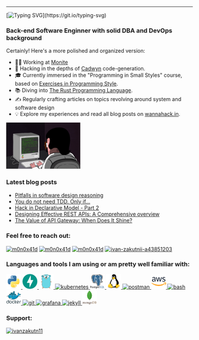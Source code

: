 
---
[![Typing SVG](https://readme-typing-svg.demolab.com?font=Sometype+Mono&duration=1000&pause=1000&color=2FF745&repeat=false&random=true&width=435&lines=Oh%2C+hello+there%F0%9F%96%96%F0%9F%98%8A%2C+I'm+Ivan.)](https://git.io/typing-svg)
<h3 align="left">Back-end Software Enginner with solid DBA and DevOps background</h3>

Certainly! Here's a more polished and organized version:

- 👨‍💻 Working at [Monite](https://monite.com/)
- 🤖 Hacking in the depths of [Cadwyn](https://github.com/zmievsa/cadwyn) code-generation.
- 🎓 Currently immersed in the "Programming in Small Styles" course, based on [Exercises in Programming Style](https://www.amazon.com/Exercises-Programming-Style-Cristina-Videira/dp/1482227371).
- 📚 Diving into [The Rust Programming Language](https://doc.rust-lang.org/book/#the-rust-programming-language).
- ✍️ Regularly crafting articles on topics revolving around system and software design
- 💡 Explore my experiences and read all blog posts on [wannahack.in](https://wannahack.in/).

<div style="display: flex; align-items: center;">
  <div style="margin-right: 20px;">
    <img src="https://github.com/m0n0x41d/m0n0x41d/blob/main/coder.gif" alt="Coder" width="200" height="125"/>
  </div>
</div>



### Latest blog posts
<!-- BLOG-POST-LIST:START -->
- [Pitfalls in software design reasoning](https://dev.to/m0n0x41d/pitfalls-in-software-design-reasoning-36jh)
- [You do not need TDD. Only if...](https://dev.to/m0n0x41d/you-do-not-need-tdd-only-if-ffj)
- [Hack in Declarative Model - Part 2](https://dev.to/m0n0x41d/hack-in-declarative-model-part-2-2eok)
- [Designing Effective REST APIs: A Comprehensive overview](https://dev.to/m0n0x41d/designing-effective-rest-apis-a-comprehensive-overview-55o)
- [The Value of API Gateway: When Does It Shine?](https://dev.to/m0n0x41d/the-value-of-api-gateway-when-does-it-shine-mip)
<!-- BLOG-POST-LIST:END -->

<h3 align="left">Feel free to reach out:</h3>
<p align="left">
<a href="mailto:zakutnii.ivan@gmail.com" target="blank"><img align="center" src="https://upload.wikimedia.org/wikipedia/commons/7/7e/Gmail_icon_%282020%29.svg" alt="m0n0x41d" height="30" width="40" /></a>
<a href="http://t.me/m0n0x41d" target="blank"><img align="center" src="https://upload.wikimedia.org/wikipedia/commons/8/82/Telegram_logo.svg" alt="m0n0x41d" height="30" width="40" /></a>
<a href="https://dev.to/m0n0x41d" target="blank"><img align="center" src="https://raw.githubusercontent.com/rahuldkjain/github-profile-readme-generator/master/src/images/icons/Social/devto.svg" alt="m0n0x41d" height="30" width="40" /></a>
<a href="https://linkedin.com/in/ivan-zakutnii-a43851203" target="blank"><img align="center" src="https://raw.githubusercontent.com/rahuldkjain/github-profile-readme-generator/master/src/images/icons/Social/linked-in-alt.svg" alt="ivan-zakutnii-a43851203" height="30" width="40" /></a>
</p>


<h3 align="left" style="text-decoration: none;">Languages and tools I am using or am pretty well familiar with:</h3>
<p align="left">
  <a href="https://www.python.org" target="_blank" rel="noreferrer">
    <img src="https://raw.githubusercontent.com/devicons/devicon/master/icons/python/python-original.svg" alt="python" width="40" height="40"/>
  </a>
  <a href="https://fastapi.tiangolo.com/" target="_blank" rel="noreferrer">
    <img src="https://raw.githubusercontent.com/devicons/devicon/master/icons/fastapi/fastapi-original.svg" alt="fastapi" width="40" height="40"/>
  </a>
  <a href="https://golang.org" target="_blank" rel="noreferrer">
    <img src="https://raw.githubusercontent.com/devicons/devicon/master/icons/go/go-original.svg" alt="go" width="40" height="40"/>
  </a>
  <a href="https://kubernetes.io" target="_blank" rel="noreferrer">
    <img src="https://www.vectorlogo.zone/logos/kubernetes/kubernetes-icon.svg" alt="kubernetes" width="40" height="40"/>
  </a>
  <a href="https://www.postgresql.org" target="_blank" rel="noreferrer">
    <img src="https://raw.githubusercontent.com/devicons/devicon/master/icons/postgresql/postgresql-original-wordmark.svg" alt="postgresql" width="40" height="40"/>
  </a>
  <a href="https://www.linux.org/" target="_blank" rel="noreferrer">
    <img src="https://raw.githubusercontent.com/devicons/devicon/master/icons/linux/linux-original.svg" alt="linux" width="40" height="40"/>
  </a>
  <a href="https://postman.com" target="_blank" rel="noreferrer">
    <img src="https://www.vectorlogo.zone/logos/getpostman/getpostman-icon.svg" alt="postman" width="40" height="40"/>
  </a>
  <a href="https://aws.amazon.com" target="_blank" rel="noreferrer">
    <img src="https://raw.githubusercontent.com/devicons/devicon/master/icons/amazonwebservices/amazonwebservices-original-wordmark.svg" alt="aws" width="40" height="40"/>
  </a>
  <a href="https://www.gnu.org/software/bash/" target="_blank" rel="noreferrer">
    <img src="https://www.vectorlogo.zone/logos/gnu_bash/gnu_bash-icon.svg" alt="bash" width="40" height="40"/>
  </a>
  <a href="https://www.docker.com/" target="_blank" rel="noreferrer">
    <img src="https://raw.githubusercontent.com/devicons/devicon/master/icons/docker/docker-original-wordmark.svg" alt="docker" width="40" height="40"/>
  </a>
  <a href="https://git-scm.com/" target="_blank" rel="noreferrer">
    <img src="https://www.vectorlogo.zone/logos/git-scm/git-scm-icon.svg" alt="git" width="40" height="40"/>
  </a>
  <a href="https://grafana.com" target="_blank" rel="noreferrer">
    <img src="https://www.vectorlogo.zone/logos/grafana/grafana-icon.svg" alt="grafana" width="40" height="40"/>
  </a>
  <a href="https://jekyllrb.com/" target="_blank" rel="noreferrer">
    <img src="https://www.vectorlogo.zone/logos/jekyllrb/jekyllrb-icon.svg" alt="jekyll" width="40" height="40"/>
  </a>
  <a href="https://www.mongodb.com/" target="_blank" rel="noreferrer">
    <img src="https://raw.githubusercontent.com/devicons/devicon/master/icons/mongodb/mongodb-original-wordmark.svg" alt="mongodb" width="40" height="40"/>
  </a>
</p>


<h3 align="left">Support:</h3>
<p>
  <a href="https://www.buymeacoffee.com/ivanzakutn11">
    <img src="https://cdn.buymeacoffee.com/buttons/v2/default-yellow.png" height="50" width="210" alt="ivanzakutn11" />
  </a>
</p>

